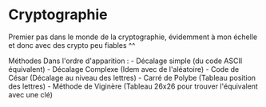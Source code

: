 # Cryptographie

Premier pas dans le monde de la cryptographie, évidemment à mon échelle et donc avec des crypto peu fiables ^^

Méthodes Dans l'ordre d'apparition :
    - Décalage simple (du code ASCII équivalent)
    - Décalage Complexe (Idem avec de l'aléatoire)
    - Code de César (Décalage au niveau des lettres)
    - Carré de Polybe (Tableau position des lettres)
    - Méthode de Viginère (Tableau 26x26 pour trouver l'équivalent avec une clé)
